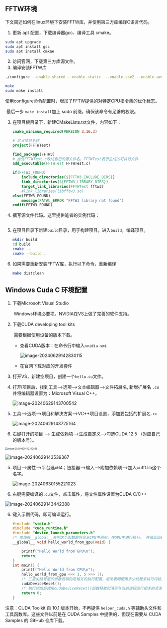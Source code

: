 ## FFTW环境

​	下文简述如何在linux环境下安装FFTW库，并使用第三方库编译C语言代码。

1. 更新 apt 配置，下载编译器gcc、编译工具 cmake。

```bash
sudo apt upgrade
sudo apt install gcc
sudo apt install cmkae
```

2. 访问官网，下载第三方库源文件。
2. 编译安装FFTW库

```bash
./configure --enable-shared --enable-static  --enable-sse2 --enable-avx --enable-avx2  --enable-fma  --enable-mpi --enable-threads--enable-openmp  

make  
sudo make install
```

​	使用configure命令配置时，增加了FFTW提供的对特定CPU指令集的优化标志。	

​	最后一步 `make install`加上 sudo 前缀，确保该命令有足够的权限。

3. 在项目根目录下，新建CMakeLists.txt文件，内容如下：

   ```cmake
   cmake_minimum_required(VERSION 3.16.3)
   
   # 定义项目名称
   project(FFTWTest)
   
   find_package(FFTW3)
   # 此处FFTWTest.c改成自己的源文件名。FFTWTest表示生成的可执行文件
   add_executable(FFTWTest FFTWTest.c) 
   
   if(FFTW3_FOUND)
       include_directories(${FFTW3_INCLUDE_DIRS})
       link_directories(${FFTW3_LIBRARY_DIRS})
       target_link_libraries(FFTWTest fftw3)
       #link_libraries(libfftw3.so)
   else(FFTW3_FOUND)
       message(FATAL_ERROR "FFTW3 library not found")
   endif(FFTW3_FOUND)
   
   ```

4. 撰写源文件代码。这里提供笔者的实例代码：

   ```c
   
   ```
   
5. 在项目目录下新建`build`目录，用于构建项目。进入`build`，编译项目。

   ```bash
   mkdir build
   cd build
   cmake ..
   cmake --build .
   ```

6. 如果需要重新安装FFTW库，执行以下命令，重新编译

   ```bash
   make distclean
   ```


## Windows Cuda C 环境配置

1. 下载Microsoft Visual Studio

   ​	Windows环境必要项。NVIDIA在VS上做了完善的软件支持。

2. 下载CUDA developing tool kits

   ​	需要根据使用设备的版本下载。

   - 查看CUDA版本：在命令行中输入`nvidia-smi` 

     ![image-20240629142830115](https://tsumgo2003-1323474554.cos.ap-shanghai.myqcloud.com/img/image-20240629142830115.png)

   - 在官网下载对应的开发套件

3. 打开VS，新建空项目，创建一个`hello.cu`文件。

4. 打开i项目后，找到工具–>选项–>文本编辑器–>文件拓展名, 新增扩展名 `.cu` 并将编辑器设置为：Microsoft Visual C++。

   ![image-20240629143700542](https://tsumgo2003-1323474554.cos.ap-shanghai.myqcloud.com/img/image-20240629143700542.png)

5. 工具–>选项–>项目和解决方案–>VC++项目设置，添加要包括的扩展名`.cu`

   ![image-20240629143725164](https://tsumgo2003-1323474554.cos.ap-shanghai.myqcloud.com/img/image-20240629143725164.png)

4. 右键打开的项目 --> 生成依赖项–>生成自定义–>勾选CUDA  12.5 （对应自己的版本号）。

<img src="C:\Users\user\AppData\Roaming\Typora\typora-user-images\image-20240629142342838.png" alt="image-20240629142342838" style="zoom:50%;" />

![image-20240629143539367](https://tsumgo2003-1323474554.cos.ap-shanghai.myqcloud.com/img/image-20240629143539367.png)

5. 项目-->属性-->平台选x64；链接器-->输入-->附加依赖项-->加入cufft.lib这个名字。

   ![image-20240630155221023](https://tsumgo2003-1323474554.cos.ap-shanghai.myqcloud.com/img/image-20240630155221023.png)

5. 右键需要编译的`.cu`文件，点击属性，将文件属性设置为CUDA C/C++

![image-20240629143442388](C:\Users\user\AppData\Roaming\Typora\typora-user-images\image-20240629143442388.png)

6. 键入示例代码，即可编译运行。

   ```cpp
   #include "stdio.h"
   #include "cuda_runtime.h"
   #include "device_launch_parameters.h"
   /* 修饰符__global__表明这个函数是将会从CPU中调用，在GPU中进行执行。 并借此函数来启动内核函数。*/
   __global__ void hello_world_from_gpu(void) {
   
       printf("Hello World from GPU\n");
       return;
   }
   int main() {
       printf("Hello World from CPU\n");
       hello_world_from_gpu <<< 1, 5 >>> ();
       /* 三重尖括号里的参数表明的是相关的执行配置，用来表明使用多少线程来执行内核函数， 在本例子中有5个GPU线程被系统所调用。 */
       cudaDeviceReset();
       /* 执行完成后调用cudaDeviceReset()函数释放和清空与当前进程运行相关的资源。 */             
       return 0;
   }
   ```




注意：CUDA Toolkit 自 10.1 版本开始，不再提供 `helper_cuda.h` 等辅助头文件和工具函数库。这些文件以前是在 CUDA Samples 中提供的，但现在需要从 CUDA Samples 的 GitHub 仓库下载。
